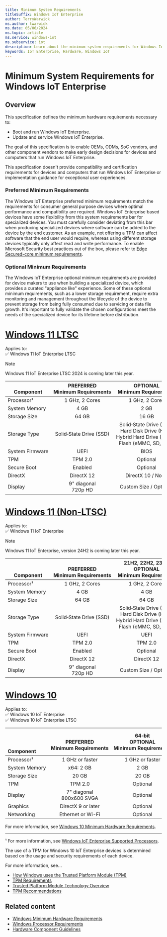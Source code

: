 ```yaml
---
title: Minimum System Requirements
titleSuffix: Windows IoT Enterprise
author: TerryWarwick
ms.author: twarwick
ms.date: 05/06/2024
ms.topic: article
ms.service: windows-iot
ms.subservice: iot
description: Learn about the minimum system requirements for Windows IoT Enterprise.
keywords: IoT Enterprise, Hardware, Windows IoT
---
```


# Minimum System Requirements for Windows IoT Enterprise

## Overview

This specification defines the minimum hardware requirements necessary to:

* Boot and run Windows IoT Enterprise.
* Update and service Windows IoT Enterprise.

The goal of this specification is to enable OEMs, ODMs, SoC vendors, and other component vendors to make early design decisions for devices and computers that run Windows IoT Enterprise.

This specification doesn't provide compatibility and certification requirements for devices and computers that run Windows IoT Enterprise or implementation guidance for exceptional user experiences.

### Preferred Minimum Requirements

The Windows IoT Enterprise preferred minimum requirements match the requirements for consumer general purpose devices where optimal performance and compatibility are required. Windows IoT Enterprise based devices have some flexibility from this system requirements bar for specialized devices. You must carefully consider deviating from this bar when producing specialized devices where software can be added to the device by the end customer. As an example, not offering a TPM can affect software that the end user would require, whereas using different storage devices typically only affect read and write performance. To enable Microsoft Security best practices out of the box, please refer to [Edge Secured-core minimum requirements](/azure/certification/program-requirements-edge-secured-core?pivots=platform-windows).

### Optional Minimum Requirements

The Windows IoT Enterprise optional minimum requirements are provided for device makers to use when building a specialized device, which provides a curated "appliance like" experience. Some of these optional minimum requirements, such as a lower storage requirement, require extra monitoring and management throughout the lifecycle of the device to prevent storage from being fully consumed due to servicing or data file growth. It's important to fully validate the chosen configurations meet the needs of the specialized device for its lifetime before distribution.

# [Windows 11 LTSC](#tab/Windows11LTSC)

Applies to:  
✅ Windows 11 IoT Enterprise LTSC

> [!NOTE]
> Windows 11 IoT Enterprise LTSC 2024 is coming later this year.

| </br>Component    | PREFERRED</br>Minimum&nbsp;Requirements   | OPTIONAL </br> Minimum&nbsp;Requirements  |
| ---------------------- |:---------------------------------:|:---------------------------------:|
| Processor¹             | 1&nbsp;GHz,&nbsp;2 Cores          | 1&nbsp;GHz,&nbsp;2&nbsp;Cores     |
| System&nbsp;Memory     |  4 GB                             |  2 GB                             |
| Storage&nbsp;Size      | 64 GB                             | 16 GB                             |
| Storage&nbsp;Type      | Solid&#x2011;State&nbsp;Drive&nbsp;(SSD) | Solid&#x2011;State&nbsp;Drive&nbsp;(SSD) </br> Hard&nbsp;Disk&nbsp;Drive&nbsp;(HDD)</br> Hybrid&nbsp;Hard&nbsp;Drive&nbsp;(SSHD) </br> Flash&nbsp;(eMMC,&nbsp;SD,&nbsp;USB)  |
| System&nbsp;Firmware   | UEFI                              | BIOS                              |
| TPM                    | TPM 2.0                           | Optional                          |
| Secure Boot            | Enabled                           | Optional                          |
| DirectX                | DirectX 12                        | DirectX 10 / None                 |
| Display                | 9" diagonal</br>720p HD           | Custom Size / Optional            |

# [Windows 11 (Non-LTSC)](#tab/Windows11)

Applies to:  
✅ Windows 11 IoT Enterprise  

> [!NOTE]
> Windows 11 IoT Enterprise, version 24H2 is coming later this year.

| </br></br>Component    | </br>PREFERRED</br>Minimum&nbsp;Requirements   | 21H2,&nbsp;22H2,&nbsp;23H2 </br> OPTIONAL </br> Minimum&nbsp;Requirements  | 24H2 or Later </br> OPTIONAL </br> Minimum&nbsp;Requirements  |
| ---------------------- |:-----------------------------:|:---------------------------------:|:---------------------------------:|
| Processor¹             | 1&nbsp;GHz,&nbsp;2 Cores      | 1&nbsp;GHz,&nbsp;2&nbsp;Cores     | 1&nbsp;GHz,&nbsp;2&nbsp;Cores     |
| System&nbsp;Memory     |  4 GB                         |  4 GB                             |  4 GB                             |
| Storage&nbsp;Size      | 64 GB                         | 64 GB                             | 64 GB                             |
| Storage&nbsp;Type      | Solid&#x2011;State&nbsp;Drive&nbsp;(SSD) | Solid&#x2011;State&nbsp;Drive&nbsp;(SSD) </br> Hard&nbsp;Disk&nbsp;Drive&nbsp;(HDD)</br> Hybrid&nbsp;Hard&nbsp;Drive&nbsp;(SSHD) </br> Flash&nbsp;(eMMC,&nbsp;SD,&nbsp;USB)  | Solid&#x2011;State&nbsp;Drive&nbsp;(SSD) </br> Hard&nbsp;Disk&nbsp;Drive&nbsp;(HDD)</br> Hybrid&nbsp;Hard&nbsp;Drive&nbsp;(SSHD) </br> Flash&nbsp;(eMMC,&nbsp;SD,&nbsp;USB)  |
| System&nbsp;Firmware   | UEFI                          | UEFI                              | BIOS                              |
| TPM                    | TPM 2.0                       |TPM 2.0                            | Optional                          |
| Secure Boot            | Enabled                       | Optional                          | Optional                          |
| DirectX                | DirectX 12                    | DirectX 12                        | DirectX 10 / None                 |
| Display                | 9" diagonal</br>720p HD       | Custom Size / Optional            | Custom Size / Optional            |

# [Windows 10](#tab/Windows10)

Applies to:  
✅ Windows 10 IoT Enterprise  
✅ Windows 10 IoT Enterprise LTSC

| </br></br></br>Component  | </br>PREFERRED</br>Minimum&nbsp;Requirements | 64&#x2011;bit</br>OPTIONAL</br>Minimum&nbsp;Requirements | 32&#x2011;bit</br>OPTIONAL</br>Minimum&nbsp;Requirements |
|:-------------------|:------------------------------:|:-------------------------------------------:|:------------------------------:|
| Processor¹         | 1&nbsp;GHz&nbsp;or&nbsp;faster | 1&nbsp;GHz&nbsp;or&nbsp;faster              | 1&nbsp;GHz&nbsp;or&nbsp;faster |
| System&nbsp;Memory | x64: 2 GB                      | 2 GB                                        | 1 GB                           |
| Storage&nbsp;Size  | 20 GB                          | 20 GB                                       | 16 GB                          |
| TPM                | TPM 2.0                        | Optional                                    | Optional                       |
| Display            | 7" diagonal</br>800x600 SVGA   | Optional                                    | Optional                       |
| Graphics           | DirectX 9 or later             | Optional                                    | Optional                       |
| Networking         | Ethernet or Wi-Fi              | Optional                                    | Optional                       |

For more information, see [Windows 10 Minimum Hardware Requirements](https://download.microsoft.com/download/c/1/5/c150e1ca-4a55-4a7e-94c5-bfc8c2e785c5/Windows%2010%20Minimum%20Hardware%20Requirements.pdf).

---

¹ For more information, see [Windows IoT Enterprise Supported Processors](Processor_Requirements.md).

The use of a TPM for Windows 10 IoT Enterprise devices is determined based on the usage and security requirements of each device.  

For more information, see...

* [How Windows uses the Trusted Platform Module (TPM)](/windows/security/hardware-security/tpm/how-windows-uses-the-tpm)
* [TPM Requirements](/windows-hardware/design/minimum/minimum-hardware-requirements-overview#37-trusted-platform-module-tpm)
* [Trusted Platform Module Technology Overview](/windows/security/information-protection/tpm/trusted-platform-module-overview)
* [TPM Recommendations](/windows/security/information-protection/tpm/tpm-recommendations)

## Related content

* [Windows Minimum Hardware Requirements](/windows-hardware/design/minimum/minimum-hardware-requirements-overview)
* [Windows Processor Requirements](/windows-hardware/design/minimum/windows-processor-requirements)
* [Hardware Component Guidelines](/windows-hardware/design/component-guidelines/components)
